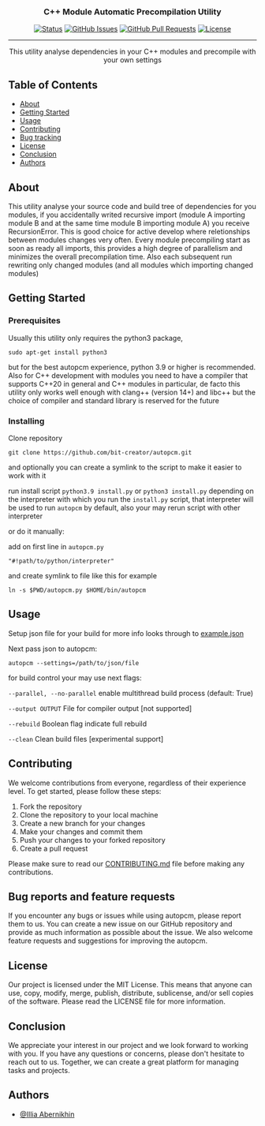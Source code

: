 <h3 align="center">C++ Module Automatic Precompilation Utility</h3>

<div align="center">

[![Status](https://img.shields.io/badge/status-active-success.svg)]()
[![GitHub Issues](https://img.shields.io/github/issues/bit-creator/autopcm.svg)](https://github.com/bit-creator/autopcm/issues)
[![GitHub Pull Requests](https://img.shields.io/github/issues-pr/bit-creator/autopcm.svg)](https://github.com/bit-creator/autopcm/pulls)
[![License](https://img.shields.io/badge/license-MIT-blue.svg)](/LICENSE)

</div>

---

<p align="center"> This utility analyse dependencies in your C++ modules and precompile with your own settings
    <br> 
</p>

## Table of Contents

- [About](#about)
- [Getting Started](#getting_started)
- [Usage](#usage)
- [Contributing](#contributing)
- [Bug tracking](#bug_traking)
- [License](#license)
- [Conclusion](#conclusion)
- [Authors](#authors)

## About <a name = "about"></a>

This utility analyse your source code and build tree of dependencies for you modules, if you accidentally writed recursive import (module A importing module B and at the same time module B importing module A) you receive RecursionError. This is good choice for active develop where reletionships between modules changes very often. Every module precompiling start as soon as ready all imports, this provides a high degree of parallelism and minimizes the overall precompilation time. Also each subsequent run rewriting only changed modules (and all modules which importing changed modules)

## Getting Started <a name = "getting_started"></a>

### Prerequisites

Usually this utility only requires the python3 package,
```
sudo apt-get install python3
```
but for the best autopcm experience, python 3.9 or higher is recommended. 
Also for C++ development with modules you need to have a compiler that supports C++20 in general and C++ modules in particular, de facto this utility only works well enough with clang++ (version 14+) and libc++ but the choice of compiler and standard library is reserved for the future

### Installing

Clone repository 

```
git clone https://github.com/bit-creator/autopcm.git
```

and optionally you can create a symlink to the script to make it easier to work with it

run install script ```python3.9 install.py``` or ```python3 install.py``` depending on the interpreter with which you run the ```install.py``` script, that interpreter will be used to run ```autopcm``` by default, also your may rerun script with other interpreter

or do it manually:

add on first line in ```autopcm.py```
```
"#!path/to/python/interpreter"
```

and create symlink to file like this for example

```
ln -s $PWD/autopcm.py $HOME/bin/autopcm
```

## Usage <a name="usage"></a>

Setup json file for your build for more info looks through to [example.json](https://github.com/bit-creator/autopcm/blob/master/example.json)

Next pass json to autopcm:
```
autopcm --settings=/path/to/json/file
```

for build control your may use next flags:

```--parallel, --no-parallel``` enable multithread build process (default: True)

```--output OUTPUT```           File for compiler output [not supported]

```--rebuild```                 Boolean flag indicate full rebuild

```--clean```                   Clean build files [experimental support]

## Contributing <a name = "Contributing"></a>

We welcome contributions from everyone, regardless of their experience level. To get started, please follow these steps:

1. Fork the repository
2. Clone the repository to your local machine
3. Create a new branch for your changes
4. Make your changes and commit them
5. Push your changes to your forked repository
6. Create a pull request

Please make sure to read our [CONTRIBUTING.md](https://github.com/bit-creator/autopcm/blob/master/CONTRIBUTING.md) file before making any contributions.

## Bug reports and feature requests <a name = "bug_traking"></a>

If you encounter any bugs or issues while using autopcm, please report them to us. You can create a new issue on our GitHub repository and provide as much information as possible about the issue. We also welcome feature requests and suggestions for improving the autopcm.

## License <a name = "license"></a>

Our project is licensed under the MIT License. This means that anyone can use, copy, modify, merge, publish, distribute, sublicense, and/or sell copies of the software. Please read the LICENSE file for more information.

## Conclusion <a name = "conclusion"></a>

We appreciate your interest in our project and we look forward to working with you. If you have any questions or concerns, please don't hesitate to reach out to us. Together, we can create a great platform for managing tasks and projects.

## Authors <a name = "authors"></a>

- [@Illia Abernikhin](https://github.com/bit-creator)


